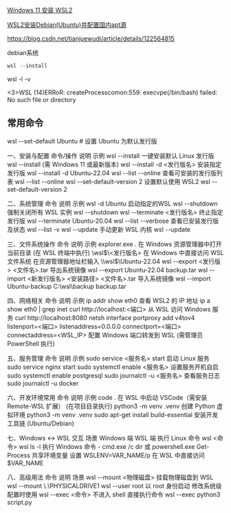 


[Windows 11 安装 WSL2](https://zhuanlan.zhihu.com/p/475462241)

[WSL2安装Debian(Ubuntu)并配置国内apt源](https://zhuanlan.zhihu.com/p/99938831)

https://blog.csdn.net/tianjuewudi/article/details/122564815

debian系统

```powershell
wsl --install
```

wsl -l -v


<3>WSL (14)ERRoR: createProcesscomon:559: execvpe(/bin/bash) failed: No such file or directory

## 常用命令


wsl --set-default Ubuntu # 设置 Ubuntu 为默认发行版


一、安装与配置
命令/操作	说明	示例
wsl --install	一键安装默认 Linux 发行版	wsl --install (需 Windows 11 或最新版本)
wsl --install -d <发行版名>	安装指定发行版	wsl --install -d Ubuntu-22.04
wsl --list --online	查看可安装的发行版列表	wsl --list --online
wsl --set-default-version 2	设置默认使用 WSL2	wsl --set-default-version 2


二、系统管理
命令	说明	示例
wsl -d Ubuntu    启动指定的WSL
wsl --shutdown	强制关闭所有 WSL 实例	wsl --shutdown
wsl --terminate <发行版名>	终止指定发行版	wsl --terminate Ubuntu-20.04
wsl --list --verbose	查看已安装发行版及状态	wsl --list -v
wsl --update	手动更新 WSL 内核	wsl --update


三、文件系统操作
命令	说明	示例
explorer.exe .	在 Windows 资源管理器中打开当前目录	(在 WSL 终端中执行)
\\wsl$\<发行版名>	在 Windows 中直接访问 WSL 文件系统	在资源管理器地址栏输入 \\wsl$\Ubuntu-22.04
wsl --export <发行版> <文件名>.tar	导出系统镜像	wsl --export Ubuntu-22.04 backup.tar
wsl --import <新发行版名> <安装路径> <文件名>.tar	导入系统镜像	wsl --import Ubuntu-backup C:\wsl\backup backup.tar


四、网络相关
命令	说明	示例
ip addr show eth0	查看 WSL2 的 IP 地址	ip a show eth0 | grep inet
curl http://localhost:<端口>	从 WSL 访问 Windows 服务	curl http://localhost:8080
netsh interface portproxy add v4tov4 listenport=<端口> listenaddress=0.0.0.0 connectport=<端口> connectaddress=<WSL_IP>	配置 Windows 端口转发到 WSL	(需管理员 PowerShell 执行)


五、服务管理
命令	说明	示例
sudo service <服务名> start	启动 Linux 服务	sudo service nginx start
sudo systemctl enable <服务名>	设置服务开机自启	sudo systemctl enable postgresql
sudo journalctl -u <服务名>	查看服务日志	sudo journalctl -u docker


六、开发环境常用
命令	说明	示例
code .	在 WSL 中启动 VSCode（需安装 Remote-WSL 扩展）	(在项目目录执行)
python3 -m venv .venv	创建 Python 虚拟环境	python3 -m venv .venv
sudo apt-get install build-essential	安装开发工具链	(Ubuntu/Debian)


七、Windows ↔ WSL 交互
场景	Windows 端	WSL 端
执行 Linux 命令	wsl <命令>	wsl ls -l
执行 Windows 命令	-	cmd.exe /c dir 或 powershell.exe Get-Process
共享环境变量	设置 WSLENV=VAR_NAME/p	在 WSL 中直接访问 $VAR_NAME


八、高级用法
命令	说明	场景
wsl --mount <物理磁盘>	挂载物理磁盘到 WSL	wsl --mount \\.\PHYSICALDRIVE1
wsl --user root	以 root 身份启动	修改系统级配置时使用
wsl --exec <命令>	不进入 shell 直接执行命令	wsl --exec python3 script.py


